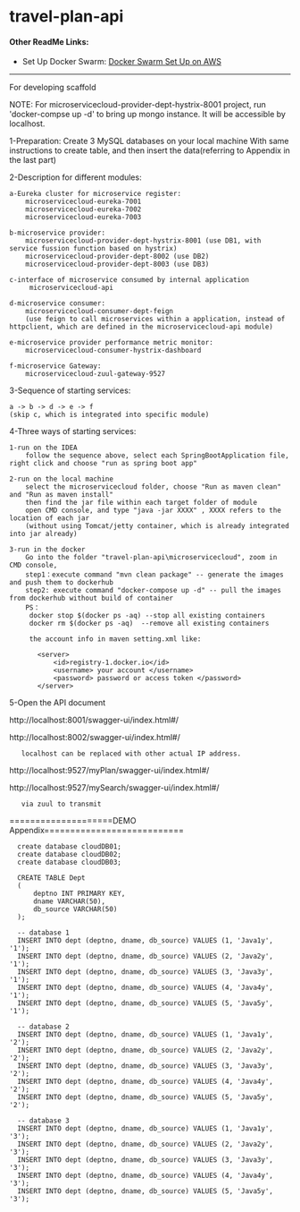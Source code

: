 # travel-plan-api

#### Other ReadMe Links:
* Set Up Docker Swarm: <a href='./README-DockerSwarmSetUp'>Docker Swarm Set Up on AWS</a>
***

For developing scaffold

NOTE: For microservicecloud-provider-dept-hystrix-8001 project, run 'docker-compse up -d' to bring up mongo instance. It will be accessible by localhost.

1-Preparation:
Create 3 MySQL databases on your local machine With same instructions to create table, and then insert the data(referring to Appendix in the last part)
 
2-Description for different modules:

    a-Eureka cluster for microservice register:
        microservicecloud-eureka-7001
        microservicecloud-eureka-7002
        microservicecloud-eureka-7003
        
    b-microservice provider:
        microservicecloud-provider-dept-hystrix-8001 (use DB1, with service fussion function based on hystrix)
        microservicecloud-provider-dept-8002 (use DB2)
        microservicecloud-provider-dept-8003 (use DB3)
        
    c-interface of microservice consumed by internal application
         microservicecloud-api
         
    d-microservice consumer:
        microservicecloud-consumer-dept-feign
        (use feign to call microservices within a application, instead of httpclient, which are defined in the microservicecloud-api module)
        
    e-microservice provider performance metric monitor:
        microservicecloud-consumer-hystrix-dashboard
        
    f-microservice Gateway:
        microservicecloud-zuul-gateway-9527

3-Sequence of starting services:

    a -> b -> d -> e -> f 
    (skip c, which is integrated into specific module)

4-Three ways of starting services:

    1-run on the IDEA
        follow the sequence above, select each SpringBootApplication file, right click and choose "run as spring boot app"
        
    2-run on the local machine
        select the microservicecloud folder, choose "Run as maven clean" and "Run as maven install" 
        then find the jar file within each target folder of module
        open CMD console, and type "java -jar XXXX" , XXXX refers to the location of each jar
        (without using Tomcat/jetty container, which is already integrated into jar already)
        
    3-run in the docker
        Go into the folder "travel-plan-api\microservicecloud", zoom in CMD console, 
        step1：execute command "mvn clean package" -- generate the images and push them to dockerhub
        step2: execute command "docker-compose up -d" -- pull the images from dockerhub without build of container
        PS：
         docker stop $(docker ps -aq) --stop all existing containers
         docker rm $(docker ps -aq)  --remove all existing containers
         
         the account info in maven setting.xml like:
         
           <server>
               <id>registry-1.docker.io</id>
               <username> your account </username>
               <password> password or access token </password>
           </server>
             
 5-Open the API document
 
   http://localhost:8001/swagger-ui/index.html#/
   
   http://localhost:8002/swagger-ui/index.html#/
   
       localhost can be replaced with other actual IP address.
       
   http://localhost:9527/myPlan/swagger-ui/index.html#/
   
   http://localhost:9527/mySearch/swagger-ui/index.html#/
   
       via zuul to transmit
 
 ====================DEMO Appendix===========================
 
      create database cloudDB01;
      create database cloudDB02;
      create database cloudDB03;

      CREATE TABLE Dept
      (
          deptno INT PRIMARY KEY,
          dname VARCHAR(50),
          db_source VARCHAR(50)
      );
  
      -- database 1
      INSERT INTO dept (deptno, dname, db_source) VALUES (1, 'Java1y', '1');
      INSERT INTO dept (deptno, dname, db_source) VALUES (2, 'Java2y', '1');
      INSERT INTO dept (deptno, dname, db_source) VALUES (3, 'Java3y', '1');
      INSERT INTO dept (deptno, dname, db_source) VALUES (4, 'Java4y', '1');
      INSERT INTO dept (deptno, dname, db_source) VALUES (5, 'Java5y', '1');

      -- database 2
      INSERT INTO dept (deptno, dname, db_source) VALUES (1, 'Java1y', '2');
      INSERT INTO dept (deptno, dname, db_source) VALUES (2, 'Java2y', '2');
      INSERT INTO dept (deptno, dname, db_source) VALUES (3, 'Java3y', '2');
      INSERT INTO dept (deptno, dname, db_source) VALUES (4, 'Java4y', '2');
      INSERT INTO dept (deptno, dname, db_source) VALUES (5, 'Java5y', '2');

      -- database 3
      INSERT INTO dept (deptno, dname, db_source) VALUES (1, 'Java1y', '3');
      INSERT INTO dept (deptno, dname, db_source) VALUES (2, 'Java2y', '3');
      INSERT INTO dept (deptno, dname, db_source) VALUES (3, 'Java3y', '3');
      INSERT INTO dept (deptno, dname, db_source) VALUES (4, 'Java4y', '3');
      INSERT INTO dept (deptno, dname, db_source) VALUES (5, 'Java5y', '3');
